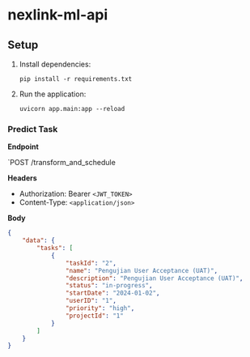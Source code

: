 # nexlink-ml-api

## Setup

1. Install dependencies:
    ```
    pip install -r requirements.txt
    ```

2. Run the application:
    ```
    uvicorn app.main:app --reload
    ```

### Predict Task

**Endpoint**

`POST /transform_and_schedule

**Headers**

- Authorization: Bearer `<JWT_TOKEN>`
- Content-Type: `<application/json>`

**Body**
```json
{
    "data": {
        "tasks": [
            {
                "taskId": "2",
                "name": "Pengujian User Acceptance (UAT)",
                "description": "Pengujian User Acceptance (UAT)",
                "status": "in-progress",
                "startDate": "2024-01-02",
                "userID": "1",
                "priority": "high",
                "projectId": "1"
            }
        ]
    }
}